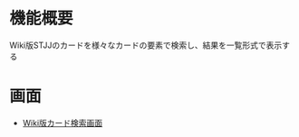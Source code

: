 # 機能概要
Wiki版STJJのカードを様々なカードの要素で検索し、結果を一覧形式で表示する
# 画面
* [Wiki版カード検索画面](/機能大分類/カード検索機能/Wiki版カード検索画面/README.md)